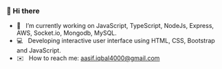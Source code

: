 ### 👋 Hi there

- :rocket:  &nbsp; I’m currently working on JavaScript, TypeScript, NodeJs, Express, AWS, Socket.io, Mongodb, MySQL.
- :computer: &nbsp;  Developing interactive user interface using HTML, CSS, Bootstrap and JavaScript.
- :envelope: &nbsp;  How to reach me: aasif.iqbal4000@gmail.com

